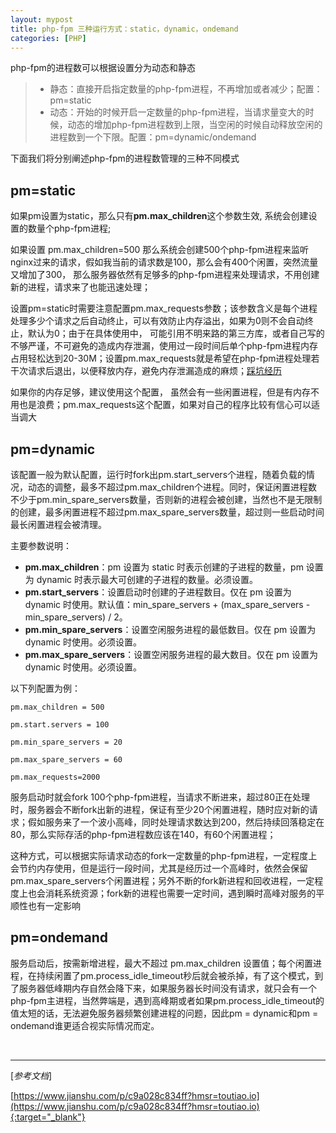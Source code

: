 ```yaml
---
layout: mypost
title: php-fpm 三种运行方式：static，dynamic，ondemand
categories: [PHP]
---
```


php-fpm的进程数可以根据设置分为动态和静态
>- 静态：直接开启指定数量的php-fpm进程，不再增加或者减少；配置：pm=static
>- 动态：开始的时候开启一定数量的php-fpm进程，当请求量变大的时候，动态的增加php-fpm进程数到上限，当空闲的时候自动释放空闲的进程数到一个下限。配置：pm=dynamic/ondemand

下面我们将分别阐述php-fpm的进程数管理的三种不同模式

## pm=static
如果pm设置为static，那么只有**pm.max_children**这个参数生效, 系统会创建设置的数量个php-fpm进程;

如果设置 pm.max_children=500 那么系统会创建500个php-fpm进程来监听nginx过来的请求，假如我当前的请求数是100，那么会有400个闲置，突然流量又增加了300， 那么服务器依然有足够多的php-fpm进程来处理请求，不用创建新的进程，请求来了也能迅速处理；

设置pm=static时需要注意配置pm.max_requests参数；该参数含义是每个进程处理多少个请求之后自动终止，可以有效防止内存溢出，如果为0则不会自动终止，默认为0；由于在具体使用中， 可能引用不明来路的第三方库，或者自己写的不够严谨，不可避免的造成内存泄漏，使用过一段时间后单个php-fpm进程内存占用轻松达到20-30M；设置pm.max_requests就是希望在php-fpm进程处理若干次请求后退出，以便释放内存，避免内存泄漏造成的麻烦；[踩坑经历](https://yuyu888.github.io/posts/2020/12/23/%E8%AE%B0%E4%B8%80%E6%AC%A1php%E8%B0%83%E4%BC%98.html)

如果你的内存足够，建议使用这个配置， 虽然会有一些闲置进程，但是有内存不用也是浪费；pm.max_requests这个配置，如果对自己的程序比较有信心可以适当调大


## pm=dynamic
该配置一般为默认配置，运行时fork出pm.start_servers个进程，随着负载的情况，动态的调整，最多不超过pm.max_children个进程。同时，保证闲置进程数不少于pm.min_spare_servers数量，否则新的进程会被创建，当然也不是无限制的创建，最多闲置进程不超过pm.max_spare_servers数量，超过则一些启动时间最长闲置进程会被清理。

主要参数说明：

- **pm.max_children**：pm 设置为 static 时表示创建的子进程的数量，pm 设置为 dynamic 时表示最大可创建的子进程的数量。必须设置。
-  **pm.start_servers**：设置启动时创建的子进程数目。仅在 pm 设置为 dynamic 时使用。默认值：min_spare_servers + (max_spare_servers - min_spare_servers) / 2。
- **pm.min_spare_servers**：设置空闲服务进程的最低数目。仅在 pm 设置为 dynamic 时使用。必须设置。
- **pm.max_spare_servers**：设置空闲服务进程的最大数目。仅在 pm 设置为 dynamic 时使用。必须设置。

以下列配置为例：

    pm.max_children = 500

    pm.start.servers = 100

    pm.min_spare_servers = 20

    pm.max_spare_servers = 60

    pm.max_requests=2000


服务启动时就会fork 100个php-fpm进程，当请求不断进来，超过80正在处理时，服务器会不断fork出新的进程，保证有至少20个闲置进程，随时应对新的请求；假如服务来了一个波小高峰，同时处理请求数达到200，然后持续回落稳定在80，那么实际存活的php-fpm进程数应该在140，有60个闲置进程；

这种方式，可以根据实际请求动态的fork一定数量的php-fpm进程，一定程度上会节约内存使用，但是运行一段时间，尤其是经历过一个高峰时，依然会保留pm.max_spare_servers个闲置进程；另外不断的fork新进程和回收进程，一定程度上也会消耗系统资源；fork新的进程也需要一定时间，遇到瞬时高峰对服务的平顺性也有一定影响

## pm=ondemand
服务启动后，按需新增进程，最大不超过 pm.max_children 设置值；每个闲置进程，在持续闲置了pm.process_idle_timeout秒后就会被杀掉，有了这个模式，到了服务器低峰期内存自然会降下来，如果服务器长时间没有请求，就只会有一个php-fpm主进程，当然弊端是，遇到高峰期或者如果pm.process_idle_timeout的值太短的话，无法避免服务器频繁创建进程的问题，因此pm = dynamic和pm = ondemand谁更适合视实际情况而定。


<br/>

----

[_参考文档_]

[https://www.jianshu.com/p/c9a028c834ff?hmsr=toutiao.io](https://www.jianshu.com/p/c9a028c834ff?hmsr=toutiao.io){:target="_blank"}